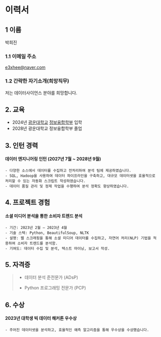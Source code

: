 # 이력서

## 1 이름

박희진

### 1.1 이메일 주소

e3xhee@naver.com

### 1.2 간략한 자기소개(희망직무)

저는 데이터사이언스 분야를 희망합니다.

## 2. 교육

- 2024년 [광운대학교](https://www.kw.ac.kr) [정보융합학부](https://ic.kw.ac.kr/main/main.php) 입학
- 2028년 광운대학교 정보융합학부 졸업

## 3. 인턴 경력

#### 데이터 엔지니어링 인턴 (2027년 7월 ~ 2028년 9월)  
    - 다양한 소스에서 데이터를 수집하고 전처리하여 분석 팀에 제공하였습니다.  
    - SQL, Hadoop을 사용하여 데이터 파이프라인을 구축하고, 대규모 데이터셋을 효율적으로 처리할 수 있는 자동화 스크립트 작성하였습니다.  
    - 데이터 품질 관리 및 정제 작업을 수행하여 분석 정확도 향상하였습니다.

## 4. 프로젝트 경험

#### 소셜 미디어 분석을 통한 소비자 트렌드 분석  
    - 기간: 2023년 2월 – 2023년 4월
    - 기술 스택: Python, BeautifulSoup, NLTK  
    - 설명: 웹 스크래핑을 통해 소셜 미디어 데이터를 수집하고, 자연어 처리(NLP) 기법을 적용하여 소비자 트렌드를 분석함.  
    - 기여도: 데이터 수집 및 분석, 텍스트 마이닝, 보고서 작성.

## 5. 자격증

> - 데이터 분석 준전문가 (ADsP)  
>  
> - Python 프로그래밍 전문가 (PCP)

## 6. 수상

#### 2023년 대학생 빅 데이터 해커톤 우수상  
    - 주어진 데이터셋을 분석하고, 효율적인 예측 알고리즘을 통해 우수상을 수상했습니다.

